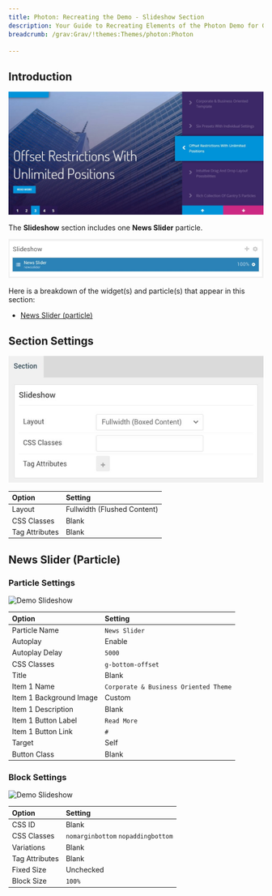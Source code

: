 ```yaml
---
title: Photon: Recreating the Demo - Slideshow Section
description: Your Guide to Recreating Elements of the Photon Demo for Grav
breadcrumb: /grav:Grav/!themes:Themes/photon:Photon

---
```


## Introduction

![](assets/demo_2.jpeg)

The **Slideshow** section includes one **News Slider** particle. 

![](assets/home_slideshow.jpeg)

Here is a breakdown of the widget(s) and particle(s) that appear in this section:

* [News Slider (particle)](#news-slider-(particle))

## Section Settings

![](assets/demo_slideshow_settings.jpeg)

| Option           | Setting                     |
| :--------------- | :----------                 |
| Layout           | Fullwidth (Flushed Content) |
| CSS Classes      | Blank                       |
| Tag Attributes   | Blank                       |

## News Slider (Particle)

### Particle Settings

![Demo Slideshow](demo_slideshow_1.jpeg)

| Option                  | Setting                               |
| :-----                  | :-----                                |
| Particle Name           | `News Slider`                         |
| Autoplay                | Enable                                |
| Autoplay Delay          | `5000`                                |
| CSS Classes             | `g-bottom-offset`                     |
| Title                   | Blank                                 |
| Item 1 Name             | `Corporate & Business Oriented Theme` |
| Item 1 Background Image | Custom                                |
| Item 1 Description      | Blank                                 |
| Item 1 Button Label     | `Read More`                           |
| Item 1 Button Link      | `#`                                   |
| Target                  | Self                                  |
| Button Class            | Blank                                 |

### Block Settings

![Demo Slideshow](demo_slideshow_2.jpeg)

| Option         | Setting                            |
| :-----         | :-----                             |
| CSS ID         | Blank                              |
| CSS Classes    | `nomarginbottom` `nopaddingbottom` |
| Variations     | Blank                              |
| Tag Attributes | Blank                              |
| Fixed Size     | Unchecked                          |
| Block Size     | `100%`                             |
